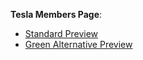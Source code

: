**Tesla Members Page**:
* [Standard Preview](http://expelliarmus.xp3.biz/tesla/standard/)
* [Green Alternative Preview](http://expelliarmus.xp3.biz/tesla/green/)

